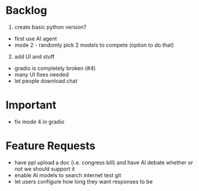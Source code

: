 # Backlog
1. create basic python version? 
- first use AI agent 
- mode 2 - randomly pick 2 models to compete (option to do that)
2. add UI and stuff
- gradio is completely broken (#4)
- many UI fixes needed
- let people download chat 

# Important
- fix mode 4 in gradio

# Feature Requests
- have ppl upload a doc (i.e. congress bill) and have AI debate whether or not we should support it
- enable AI models to search internet
test git
- let users configure how long they want responses to be 